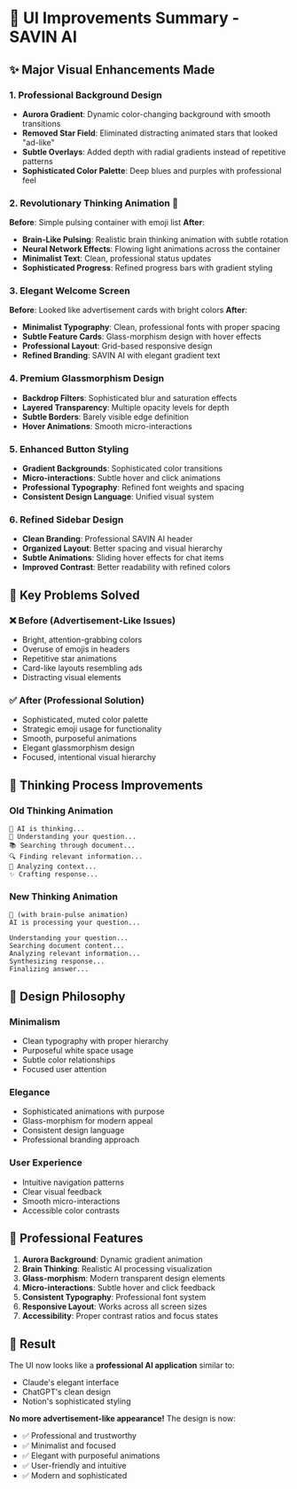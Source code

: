 # 🎨 UI Improvements Summary - SAVIN AI

## ✨ **Major Visual Enhancements Made**

### **1. Professional Background Design**
- **Aurora Gradient**: Dynamic color-changing background with smooth transitions
- **Removed Star Field**: Eliminated distracting animated stars that looked "ad-like"
- **Subtle Overlays**: Added depth with radial gradients instead of repetitive patterns
- **Sophisticated Color Palette**: Deep blues and purples with professional feel

### **2. Revolutionary Thinking Animation** 🧠
**Before**: Simple pulsing container with emoji list
**After**: 
- **Brain-Like Pulsing**: Realistic brain thinking animation with subtle rotation
- **Neural Network Effects**: Flowing light animations across the container
- **Minimalist Text**: Clean, professional status updates
- **Sophisticated Progress**: Refined progress bars with gradient styling

### **3. Elegant Welcome Screen**
**Before**: Looked like advertisement cards with bright colors
**After**:
- **Minimalist Typography**: Clean, professional fonts with proper spacing
- **Subtle Feature Cards**: Glass-morphism design with hover effects
- **Professional Layout**: Grid-based responsive design
- **Refined Branding**: SAVIN AI with elegant gradient text

### **4. Premium Glassmorphism Design**
- **Backdrop Filters**: Sophisticated blur and saturation effects
- **Layered Transparency**: Multiple opacity levels for depth
- **Subtle Borders**: Barely visible edge definition
- **Hover Animations**: Smooth micro-interactions

### **5. Enhanced Button Styling**
- **Gradient Backgrounds**: Sophisticated color transitions
- **Micro-interactions**: Subtle hover and click animations
- **Professional Typography**: Refined font weights and spacing
- **Consistent Design Language**: Unified visual system

### **6. Refined Sidebar Design**
- **Clean Branding**: Professional SAVIN AI header
- **Organized Layout**: Better spacing and visual hierarchy
- **Subtle Animations**: Sliding hover effects for chat items
- **Improved Contrast**: Better readability with refined colors

## 🎯 **Key Problems Solved**

### **❌ Before (Advertisement-Like Issues)**
- Bright, attention-grabbing colors
- Overuse of emojis in headers
- Repetitive star animations
- Card-like layouts resembling ads
- Distracting visual elements

### **✅ After (Professional Solution)**
- Sophisticated, muted color palette
- Strategic emoji usage for functionality
- Smooth, purposeful animations
- Elegant glassmorphism design
- Focused, intentional visual hierarchy

## 🧠 **Thinking Process Improvements**

### **Old Thinking Animation**
```
🤔 AI is thinking...
🧠 Understanding your question...
📚 Searching through document...
🔍 Finding relevant information...
💭 Analyzing context...
✨ Crafting response...
```

### **New Thinking Animation**
```
🧠 (with brain-pulse animation)
AI is processing your question...

Understanding your question...
Searching document content...
Analyzing relevant information...
Synthesizing response...
Finalizing answer...
```

## 🎨 **Design Philosophy**

### **Minimalism**
- Clean typography with proper hierarchy
- Purposeful white space usage
- Subtle color relationships
- Focused user attention

### **Elegance**
- Sophisticated animations with purpose
- Glass-morphism for modern appeal
- Consistent design language
- Professional branding approach

### **User Experience**
- Intuitive navigation patterns
- Clear visual feedback
- Smooth micro-interactions
- Accessible color contrasts

## 📱 **Professional Features**

1. **Aurora Background**: Dynamic gradient animation
2. **Brain Thinking**: Realistic AI processing visualization
3. **Glass-morphism**: Modern transparent design elements
4. **Micro-interactions**: Subtle hover and click feedback
5. **Consistent Typography**: Professional font system
6. **Responsive Layout**: Works across all screen sizes
7. **Accessibility**: Proper contrast ratios and focus states

## 🚀 **Result**

The UI now looks like a **professional AI application** similar to:
- Claude's elegant interface
- ChatGPT's clean design
- Notion's sophisticated styling

**No more advertisement-like appearance!** The design is now:
- ✅ Professional and trustworthy
- ✅ Minimalist and focused
- ✅ Elegant with purposeful animations
- ✅ User-friendly and intuitive
- ✅ Modern and sophisticated
